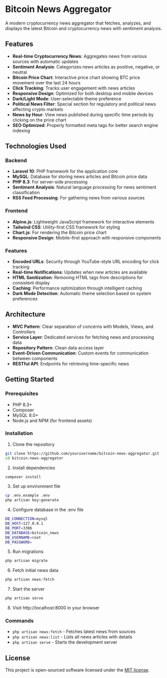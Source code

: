# Bitcoin News Aggregator

A modern cryptocurrency news aggregator that fetches, analyzes, and displays the latest Bitcoin and cryptocurrency news with sentiment analysis.

## Features

- **Real-time Cryptocurrency News**: Aggregates news from various sources with automatic updates
- **Sentiment Analysis**: Categorizes news articles as positive, negative, or neutral
- **Bitcoin Price Chart**: Interactive price chart showing BTC price movement over the last 24 hours
- **Click Tracking**: Tracks user engagement with news articles
- **Responsive Design**: Optimized for both desktop and mobile devices
- **Dark/Light Mode**: User-selectable theme preference
- **Political News Filter**: Special section for regulatory and political news affecting crypto markets
- **News by Hour**: View news published during specific time periods by clicking on the price chart
- **SEO Optimized**: Properly formatted meta tags for better search engine indexing

## Technologies Used

### Backend
- **Laravel 10**: PHP framework for the application core
- **MySQL**: Database for storing news articles and Bitcoin price data
- **PHP 8.3**: For server-side processing
- **Sentiment Analysis**: Natural language processing for news sentiment classification
- **RSS Feed Processing**: For gathering news from various sources

### Frontend
- **Alpine.js**: Lightweight JavaScript framework for interactive elements
- **Tailwind CSS**: Utility-first CSS framework for styling
- **Chart.js**: For rendering the Bitcoin price chart
- **Responsive Design**: Mobile-first approach with responsive components

### Features
- **Encoded URLs**: Security through YouTube-style URL encoding for click tracking
- **Real-time Notifications**: Updates when new articles are available
- **HTML Sanitization**: Removing HTML tags from descriptions for consistent display
- **Caching**: Performance optimization through intelligent caching
- **Dark Mode Detection**: Automatic theme selection based on system preferences

## Architecture

- **MVC Pattern**: Clear separation of concerns with Models, Views, and Controllers
- **Service Layer**: Dedicated services for fetching news and processing data
- **Repository Pattern**: Clean data access layer
- **Event-Driven Communication**: Custom events for communication between components
- **RESTful API**: Endpoints for retrieving time-specific news

## Getting Started

### Prerequisites
- PHP 8.3+
- Composer
- MySQL 8.0+
- Node.js and NPM (for frontend assets)

### Installation

1. Clone the repository
```bash
git clone https://github.com/yourusername/bitcoin-news-aggregator.git
cd bitcoin-news-aggregator
```

2. Install dependencies
```bash
composer install
```

3. Set up environment file
```bash
cp .env.example .env
php artisan key:generate
```

4. Configure database in the .env file
```bash
DB_CONNECTION=mysql
DB_HOST=127.0.0.1
DB_PORT=3306
DB_DATABASE=bitcoin_news
DB_USERNAME=root
DB_PASSWORD=
```

5. Run migrations
```bash
php artisan migrate
```

6. Fetch initial news data
```bash
php artisan news:fetch
```

7. Start the server
```bash
php artisan serve
```

8. Visit http://localhost:8000 in your browser

### Commands

- `php artisan news:fetch` - Fetches latest news from sources
- `php artisan news:list` - Lists all news articles with details
- `php artisan serve` - Starts the development server

## License

This project is open-sourced software licensed under the [MIT license](https://opensource.org/licenses/MIT).
